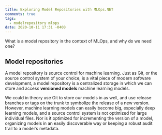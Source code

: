 ```yaml
---
title: Exploring Model Repositories with MLOps.NET
comments: true
tags:
  - modelrepository mlops
date: 2020-10-11 17:31 -0400
---
```

What is a model repository in the context of MLOps, and why do we need one?

## Model repositories
A model repository is source control for machine learning. Just as Git, or the source control system of your choice, is a vital piece of modern software development, a model repository is a centralized storage in which we can store and access **versioned models** machine learning models. 

We could in theory use Git to store our models in as well, and use release branches or tags on the trunk to symbolize the release of a new version. However, machine learning models can easily become big, especially deep learning models, and a source control system is not optimized for large individual files. Nor is it optimized for incrementing the version of a model, organizing models in an easily discoverable way or keeping a robust audit trail to a model's metadata. 